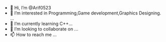 - 👋 Hi, I’m @Arif0523
- 👀 I’m interested in Programming,Game development,Graphics Designing. ...
- 🌱 I’m currently learning C++...
- 💞️ I’m looking to collaborate on ...
- 📫 How to reach me ...

<!---
Arif0523/Arif0523 is a ✨ special ✨ repository because its `README.md` (this file) appears on your GitHub profile.
You can click the Preview link to take a look at your changes.
--->
